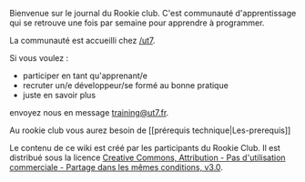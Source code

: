 Bienvenue sur le journal du Rookie club. C'est communauté d'apprentissage qui se retrouve une fois par semaine pour apprendre à programmer.

La communauté est accueilli chez [/ut7](http://ut7.fr).

Si vous voulez :
- participer en tant qu'apprenant/e
- recruter un/e développeur/se formé au bonne pratique
- juste en savoir plus

envoyez nous en message [training@ut7.fr](mailto:training@ut7.fr).

Au rookie club vous aurez besoin de [[prérequis technique|Les-prerequis]]




Le contenu de ce wiki est créé par les participants du Rookie Club. Il est
distribué sous la licence [Creative Commons, Attribution - Pas d'utilisation
commerciale - Partage dans les mêmes conditions,
v3.0](http://creativecommons.org/licenses/by-nc-sa/3.0/fr/).
